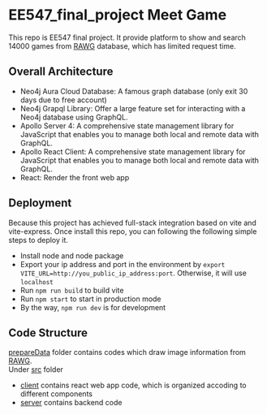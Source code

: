 # EE547_final_project Meet Game
This repo is EE547 final project. It provide platform to show and search 14000 games from [RAWG](https://rawg.io/) database, which has limited request time.

## Overall Architecture

- Neo4j Aura Cloud Database: A famous graph database (only exit 30 days due to free account)
- Neo4j Grapql Library: Offer a large feature set for interacting with a Neo4j database using GraphQL.
- Apollo Server 4: A comprehensive state management library for JavaScript that enables you to manage both local and remote data with GraphQL.
- Apollo React Client: A comprehensive state management library for JavaScript that enables you to manage both local and remote data with GraphQL. 
- React: Render the front web app
  
## Deployment
Because this project has achieved full-stack integration based on vite and vite-express. Once install this repo, you can following the following simple steps to deploy it.
- Install node and node package
- Export your ip address and port in the environment by `export VITE_URL=http://you_public_ip_address:port`. Otherwise, it will use `localhost`
- Run `npm run build` to build vite
- Run `npm start` to start in production mode
- By the way, `npm run dev` is for development


## Code Structure
[prepareData](prepareDate) folder contains codes which draw image information from [RAWG](https://rawg.io/). \
Under [src](src) folder
- [client](src/client/) contains react web app code, which is organized accoding to different components
- [server](src/server/) contains backend code
